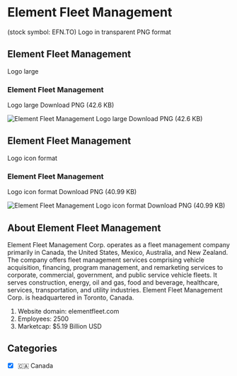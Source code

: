 # Element Fleet Management
 (stock symbol: EFN.TO) Logo in transparent PNG format

## Element Fleet Management
 Logo large

### Element Fleet Management
 Logo large Download PNG (42.6 KB)

![Element Fleet Management
 Logo large Download PNG (42.6 KB)](/img/orig/EFN.TO_BIG-40a1f00b.png)

## Element Fleet Management
 Logo icon format

### Element Fleet Management
 Logo icon format Download PNG (40.99 KB)

![Element Fleet Management
 Logo icon format Download PNG (40.99 KB)](/img/orig/EFN.TO-0ed8c31c.png)

## About Element Fleet Management


Element Fleet Management Corp. operates as a fleet management company primarily in Canada, the United States, Mexico, Australia, and New Zealand. The company offers fleet management services comprising vehicle acquisition, financing, program management, and remarketing services to corporate, commercial, government, and public service vehicle fleets. It serves construction, energy, oil and gas, food and beverage, healthcare, services, transportation, and utility industries. Element Fleet Management Corp. is headquartered in Toronto, Canada.

1. Website domain: elementfleet.com
2. Employees: 2500
3. Marketcap: $5.19 Billion USD


## Categories
- [x] 🇨🇦 Canada
